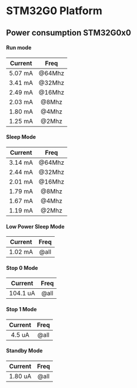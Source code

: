 # STM32G0 Platform

## Power consumption STM32G0x0

#### Run mode

| Current |  Freq  |
| :-----: | :----: |
| 5.07 mA | @64Mhz |
| 3.41 mA | @32Mhz |
| 2.49 mA | @16Mhz |
| 2.03 mA | @8Mhz  |
| 1.80 mA | @4Mhz  |
| 1.25 mA | @2Mhz  |

#### Sleep Mode

| Current |  Freq  |
| :-----: | :----: |
| 3.14 mA | @64Mhz |
| 2.44 mA | @32Mhz |
| 2.01 mA | @16Mhz |
| 1.79 mA | @8Mhz  |
| 1.67 mA | @4Mhz  |
| 1.19 mA | @2Mhz  |

#### Low Power Sleep Mode

| Current | Freq |
| :-----: | :--: |
| 1.02 mA | @all |

#### Stop 0 Mode

| Current  | Freq |
| :------: | :--: |
| 104.1 uA | @all |

#### Stop 1 Mode

| Current | Freq |
| :-----: | :--: |
| 4.5 uA  | @all |

#### Standby Mode

| Current | Freq |
| :-----: | :--: |
| 1.80 uA | @all |
